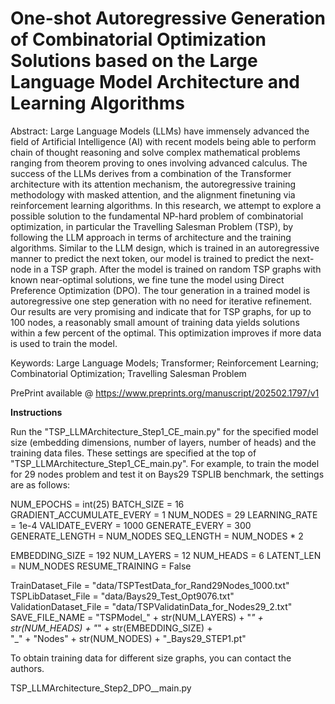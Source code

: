 # One-shot Autoregressive Generation of Combinatorial Optimization Solutions based on the Large Language Model Architecture and Learning Algorithms

Abstract: Large Language Models (LLMs) have immensely advanced the field of Artificial Intelligence (AI) with recent models being able to perform chain of thought reasoning and solve complex mathematical problems ranging from theorem proving to ones involving advanced calculus. The success of the LLMs derives from a combination of the Transformer architecture with its attention mechanism, the autoregressive training methodology with masked attention, and the alignment finetuning via reinforcement learning algorithms. In this research, we attempt to explore a possible solution to the fundamental NP-hard problem of combinatorial optimization, in particular the Travelling Salesman Problem (TSP), by following the LLM approach in terms of architecture and the training algorithms. Similar to the LLM design, which is trained in an autoregressive manner to predict the next token, our model is trained to predict the next-node in a TSP graph. After the model is trained on random TSP graphs with known near-optimal solutions, we fine tune the model using Direct Preference Optimization (DPO). The tour generation in a trained model is autoregressive one step generation with no need for iterative refinement. Our results are very promising and indicate that for TSP graphs, for up to 100 nodes, a reasonably small amount of training data yields solutions within a few percent of the optimal. This optimization improves if more data is used to train the model.

Keywords: Large Language Models; Transformer; Reinforcement Learning; Combinatorial Optimization; Travelling Salesman Problem

PrePrint available @ https://www.preprints.org/manuscript/202502.1797/v1

**Instructions**

Run the "TSP_LLMArchitecture_Step1_CE_main.py" for the specified model size (embedding dimensions, number of layers, number of heads) and the training data files. These settings are specified at the top of "TSP_LLMArchitecture_Step1_CE_main.py". For example, to train the model for 29 nodes problem and test it on Bays29 TSPLIB benchmark, the settings are as follows:

NUM_EPOCHS = int(25)
BATCH_SIZE = 16
GRADIENT_ACCUMULATE_EVERY = 1
NUM_NODES = 29
LEARNING_RATE = 1e-4
VALIDATE_EVERY  = 1000
GENERATE_EVERY  = 300
GENERATE_LENGTH = NUM_NODES
SEQ_LENGTH = NUM_NODES * 2 
                           
EMBEDDING_SIZE = 192 
NUM_LAYERS = 12
NUM_HEADS = 6
LATENT_LEN = NUM_NODES 
RESUME_TRAINING = False

TrainDataset_File = "data/TSPTestData_for_Rand29Nodes_1000.txt" 
TSPLibDataset_File = "data/Bays29_Test_Opt9076.txt" 
ValidationDataset_File = "data/TSPValidatinData_for_Nodes29_2.txt" 
SAVE_FILE_NAME = "TSPModel_" + str(NUM_LAYERS) + "_" + str(NUM_HEADS) + "_" + str(EMBEDDING_SIZE) + \
            "_" + "Nodes" + str(NUM_NODES) + "_Bays29_STEP1.pt"

To obtain training data for different size graphs, you can contact the authors.



TSP_LLMArchitecture_Step2_DPO__main.py
